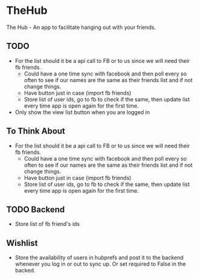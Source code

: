 TheHub
======

The Hub - An app to facilitate hanging out with your friends.

TODO
----
- For the list should it be a api call to FB or to us since we will need their fb friends.
    - Could have a one time sync with facebook and then poll every so often to see if our names are the same as their friends list and if not change things.
    - Have button just in case (import fb friends)
    - Store list of user ids, go to fb to check if the same, then update list every time app is open again for the first time.
- Only show the view list button when you are logged in

To Think About
----
- For the list should it be a api call to FB or to us since we will need their fb friends.
    - Could have a one time sync with facebook and then poll every so often to see if our names are the same as their friends list and if not change things.
    - Have button just in case (import fb friends)
    - Store list of user ids, go to fb to check if the same, then update list every time app is open again for the first time.


TODO Backend
----
- Store list of fb friend's ids


Wishlist
----
- Store the availability of users in hubprefs and post it to the backend whenever you log in or out to sync up. Or set required to False in the backed.